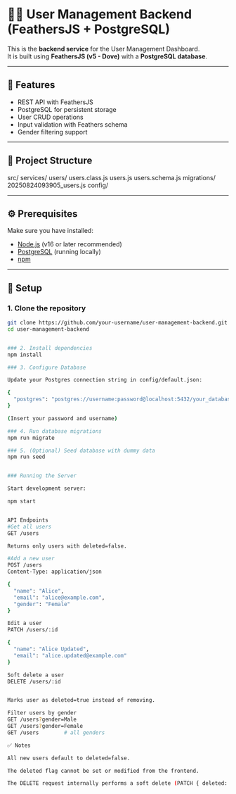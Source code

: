 # 🧑‍💻 User Management Backend (FeathersJS + PostgreSQL)

This is the **backend service** for the User Management Dashboard.  
It is built using **FeathersJS (v5 - Dove)** with a **PostgreSQL database**.

---

## 🚀 Features
- REST API with FeathersJS  
- PostgreSQL for persistent storage  
- User CRUD operations
- Input validation with Feathers schema  
- Gender filtering support 

---

## 📂 Project Structure
src/
services/
users/
    users.class.js
    users.js
    users.schema.js
migrations/
    20250824093905_users.js
config/


---

## ⚙️ Prerequisites
Make sure you have installed:

- [Node.js](https://nodejs.org/) (v16 or later recommended)  
- [PostgreSQL](https://www.postgresql.org/) (running locally)  
- [npm](https://www.npmjs.com/)  

---

## 🔧 Setup

### 1. Clone the repository
```bash
git clone https://github.com/your-username/user-management-backend.git
cd user-management-backend


### 2. Install dependencies
npm install

### 3. Configure Database

Update your Postgres connection string in config/default.json:

{
  "postgres": "postgres://username:password@localhost:5432/your_database"
} 

(Insert your password and username)

### 4. Run database migrations
npm run migrate

### 5. (Optional) Seed database with dummy data
npm run seed


### Running the Server

Start development server:

npm start


API Endpoints
#Get all users
GET /users

Returns only users with deleted=false.

#Add a new user
POST /users
Content-Type: application/json

{
  "name": "Alice",
  "email": "alice@example.com",
  "gender": "Female"
}

Edit a user
PATCH /users/:id

{
  "name": "Alice Updated",
  "email": "alice.updated@example.com"
}

Soft delete a user
DELETE /users/:id


Marks user as deleted=true instead of removing.

Filter users by gender
GET /users?gender=Male
GET /users?gender=Female
GET /users        # all genders

✅ Notes

All new users default to deleted=false.

The deleted flag cannot be set or modified from the frontend.

The DELETE request internally performs a soft delete (PATCH { deleted: true }).